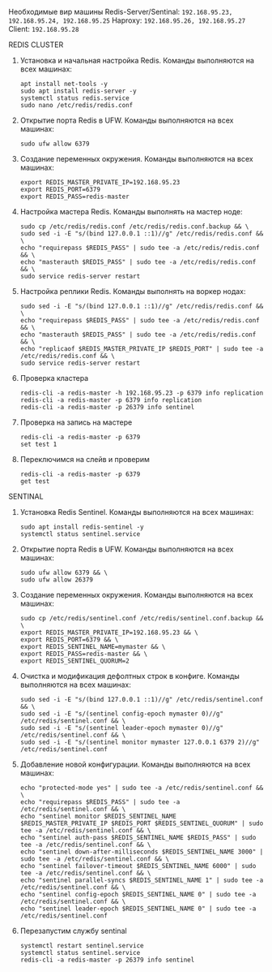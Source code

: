 Необходимые вир машины
Redis-Server/Sentinal:   ```192.168.95.23, 192.168.95.24, 192.168.95.25```
Haproxy: ```192.168.95.26, 192.168.95.27```
Client: ```192.168.95.28```

REDIS CLUSTER 
1) Установка и начальная настройка Redis. Команды выполняются на всех машинах:
   ```
   apt install net-tools -y
   sudo apt install redis-server -y
   systemctl status redis.service
   sudo nano /etc/redis/redis.conf
   ```

2)  Открытие порта Redis в UFW. Команды выполняются на всех машинах:
    ```
    sudo ufw allow 6379
    ```

3) Создание переменных окружения. Команды выполняются на всех машинах:
   ```
   export REDIS_MASTER_PRIVATE_IP=192.168.95.23
   export REDIS_PORT=6379
   export REDIS_PASS=redis-master
   ```

4) Настройка мастера Redis. Команды выполнять на мастер ноде:
   ```
   sudo cp /etc/redis/redis.conf /etc/redis/redis.conf.backup && \
   sudo sed -i -E "s/(bind 127.0.0.1 ::1)//g" /etc/redis/redis.conf && \
   echo "requirepass $REDIS_PASS" | sudo tee -a /etc/redis/redis.conf && \
   echo "masterauth $REDIS_PASS" | sudo tee -a /etc/redis/redis.conf && \
   sudo service redis-server restart
   ```

5) Настройка реплики Redis. Команды выполнять на воркер нодах:
   ```
   sudo sed -i -E "s/(bind 127.0.0.1 ::1)//g" /etc/redis/redis.conf && \
   echo "requirepass $REDIS_PASS" | sudo tee -a /etc/redis/redis.conf && \
   echo "masterauth $REDIS_PASS" | sudo tee -a /etc/redis/redis.conf && \
   echo "replicaof $REDIS_MASTER_PRIVATE_IP $REDIS_PORT" | sudo tee -a /etc/redis/redis.conf && \
   sudo service redis-server restart
   ```

6) Проверка кластера
    ```
    redis-cli -a redis-master -h 192.168.95.23 -p 6379 info replication
    redis-cli -a redis-master -p 6379 info replication
    redis-cli -a redis-master -p 26379 info sentinel
    ```

7) Проверка на запись на мастере
    ```
    redis-cli -a redis-master -p 6379
    set test 1
    ```

 8) Переключимся на слейв и проверим   
     ```
     redis-cli -a redis-master -p 6379
     get test
     ```

SENTINAL

1) Установка Redis Sentinel. Команды выполняются на всех машинах:
   ```
   sudo apt install redis-sentinel -y
   systemctl status sentinel.service
   ```

2) Открытие порта Redis в UFW. Команды выполняются на всех машинах:
   ```
   sudo ufw allow 6379 && \
   sudo ufw allow 26379
   ```
   
3) Создание переменных окружения. Команды выполняются на всех машинах:
   ```
   sudo cp /etc/redis/sentinel.conf /etc/redis/sentinel.conf.backup && \
   export REDIS_MASTER_PRIVATE_IP=192.168.95.23 && \
   export REDIS_PORT=6379 && \
   export REDIS_SENTINEL_NAME=mymaster && \
   export REDIS_PASS=redis-master && \
   export REDIS_SENTINEL_QUORUM=2
   ```

4) Очистка и модификация дефолтных строк в конфиге. Команды выполняются на всех машинах:
   ```
   sudo sed -i -E "s/(bind 127.0.0.1 ::1)//g" /etc/redis/sentinel.conf && \
   sudo sed -i -E "s/(sentinel config-epoch mymaster 0)//g" /etc/redis/sentinel.conf && \
   sudo sed -i -E "s/(sentinel leader-epoch mymaster 0)//g" /etc/redis/sentinel.conf && \
   sudo sed -i -E "s/(sentinel monitor mymaster 127.0.0.1 6379 2)//g" /etc/redis/sentinel.conf
   ```

5) Добавление новой конфигурации. Команды выполняются на всех машинах:
   ``` 
   echo "protected-mode yes" | sudo tee -a /etc/redis/sentinel.conf && \
   echo "requirepass $REDIS_PASS" | sudo tee -a /etc/redis/sentinel.conf && \
   echo "sentinel monitor $REDIS_SENTINEL_NAME $REDIS_MASTER_PRIVATE_IP $REDIS_PORT $REDIS_SENTINEL_QUORUM" | sudo tee -a /etc/redis/sentinel.conf && \
   echo "sentinel auth-pass $REDIS_SENTINEL_NAME $REDIS_PASS" | sudo tee -a /etc/redis/sentinel.conf && \
   echo "sentinel down-after-milliseconds $REDIS_SENTINEL_NAME 3000" | sudo tee -a /etc/redis/sentinel.conf && \
   echo "sentinel failover-timeout $REDIS_SENTINEL_NAME 6000" | sudo tee -a /etc/redis/sentinel.conf && \
   echo "sentinel parallel-syncs $REDIS_SENTINEL_NAME 1" | sudo tee -a /etc/redis/sentinel.conf && \
   echo "sentinel config-epoch $REDIS_SENTINEL_NAME 0" | sudo tee -a /etc/redis/sentinel.conf && \
   echo "sentinel leader-epoch $REDIS_SENTINEL_NAME 0" | sudo tee -a /etc/redis/sentinel.conf
   ```

6) Перезапустим службу sentinal
   ``` 
   systemctl restart sentinel.service
   systemctl status sentinel.service
   redis-cli -a redis-master -p 26379 info sentinel
   ```

